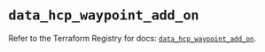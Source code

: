 # `data_hcp_waypoint_add_on`

Refer to the Terraform Registry for docs: [`data_hcp_waypoint_add_on`](https://registry.terraform.io/providers/hashicorp/hcp/0.110.0/docs/data-sources/waypoint_add_on).
